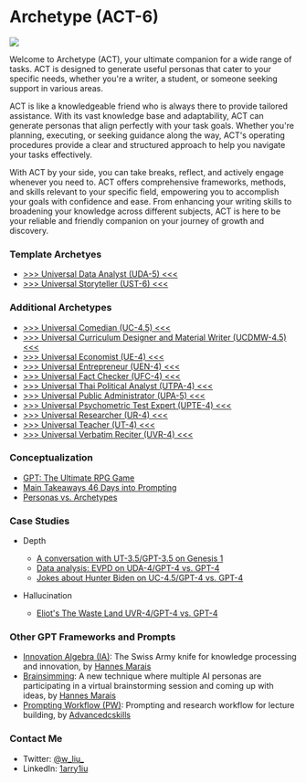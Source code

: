 # Archetype (ACT-6)

![](https://github.com/1arry1iu/everything/blob/main/ET_Avatar.png)

Welcome to Archetype (ACT), your ultimate companion for a wide range of tasks. ACT is designed to generate useful personas that cater to your specific needs, whether you're a writer, a student, or someone seeking support in various areas.

ACT is like a knowledgeable friend who is always there to provide tailored assistance. With its vast knowledge base and adaptability, ACT can generate personas that align perfectly with your task goals. Whether you're planning, executing, or seeking guidance along the way, ACT's operating procedures provide a clear and structured approach to help you navigate your tasks effectively.

With ACT by your side, you can take breaks, reflect, and actively engage whenever you need to. ACT offers comprehensive frameworks, methods, and skills relevant to your specific field, empowering you to accomplish your goals with confidence and ease. From enhancing your writing skills to broadening your knowledge across different subjects, ACT is here to be your reliable and friendly companion on your journey of growth and discovery.

### Template Archetyes

- [>>> Universal Data Analyst (UDA-5) <<<](https://chat.openai.com/share/5148b808-aef2-4f25-a703-34894c965aab)
- [>>> Universal Storyteller (UST-6) <<<](https://chat.openai.com/share/a6a1d70b-5be0-4606-a1be-e2bd9b6fe4b6)

### Additional Archetypes

- [>>> Universal Comedian (UC-4.5) <<<](https://chat.openai.com/share/a3902477-ef5e-4280-85b7-6ba9050767e2)
- [>>> Universal Curriculum Designer and Material Writer (UCDMW-4.5) <<<](https://chat.openai.com/share/fc1eb7f0-b8d0-4c7b-ac1a-05f7cfc35d09)
- [>>> Universal Economist (UE-4) <<<](https://chat.openai.com/share/cca42f39-0fc6-46e9-9301-aa31090fbff2)
- [>>> Universal Entrepreneur (UEN-4) <<<](https://chat.openai.com/share/ad11e07e-7261-4065-8cb4-29b0bf1e282f)
- [>>> Universal Fact Checker (UFC-4) <<<](https://chat.openai.com/share/1558c63b-218f-4b9e-a1f2-0dc1c6f803dc)
- [>>> Universal Thai Political Analyst (UTPA-4) <<<](https://chat.openai.com/share/c28f6c2d-de67-44cb-9173-977f8384ddde)
- [>>> Universal Public Administrator (UPA-5) <<<](https://chat.openai.com/share/44c1543f-1d87-4cc3-92c0-1bff58271cd4)
- [>>> Universal Psychometric Test Expert (UPTE-4) <<<](https://chat.openai.com/share/d9e6d1e9-9206-49ad-8cbe-c148ffea6071)
- [>>> Universal Researcher (UR-4) <<<](https://chat.openai.com/share/88942916-beb0-4825-8885-444421e701e9)
- [>>> Universal Teacher (UT-4) <<<](https://chat.openai.com/share/4e00fd99-595d-4ae0-af80-a12b1de9537b)
- [>>> Universal Verbatim Reciter (UVR-4) <<<](https://chat.openai.com/share/220fc9ee-f584-4905-8486-b9a1ca88c65c)

### Conceptualization

- [GPT: The Ultimate RPG Game](https://github.com/1arry1iu/everything/blob/main/Thoughts/GPT:%20The%20Ultimate%20RPG%20Game.md)
- [Main Takeaways 46 Days into Prompting](https://github.com/1arry1iu/everything/blob/main/Thoughts/Main%20Takeaways%2046%20Days%20into%20Prompting.md)
- [Personas vs. Archetypes](https://github.com/1arry1iu/archetype/blob/main/Thoughts/Personas%20vs.%20Archetypes.md)

### Case Studies

- Depth
  - [A conversation with UT-3.5/GPT-3.5 on Genesis 1](https://github.com/1arry1iu/everything/blob/main/Case%20Studies/Depth/Conversation%20with%20Bible%20Teacher.md)
  - [Data analysis: EVPD on UDA-4/GPT-4 vs. GPT-4](https://github.com/1arry1iu/archetype/blob/main/Case%20Studies/Depth/EVPD%20on%20UDA-4%20vs.%20GPT-4.md)
  - [Jokes about Hunter Biden on UC-4.5/GPT-4 vs. GPT-4](https://github.com/1arry1iu/archetype/blob/main/Case%20Studies/Depth/Jokes%20about%20Hunter%20Biden.md)

- Hallucination
  - [Eliot's The Waste Land UVR-4/GPT-4 vs. GPT-4](https://github.com/1arry1iu/archetype/blob/main/Case%20Studies/Hallucination/The%20Waste%20Land.md)

### Other GPT Frameworks and Prompts

- [Innovation Algebra (IA)](https://github.com/hannes-marais/innovation-algebra): The Swiss Army knife for knowledge processing and innovation, by [Hannes Marais](https://twitter.com/HiDeeeps)
- [Brainsimming](https://github.com/hannes-marais/brainsimming): A new technique where multiple AI personas are participating in a virtual brainstorming session and coming up with ideas, by [Hannes Marais](https://twitter.com/HiDeeeps)
- [Prompting Workflow (PW)](https://github.com/dgcruzing/Prompting-Workflow): Prompting and research workflow for lecture building, by [Advancedcskills](https://twitter.com/advancedcskills)

### Contact Me

- Twitter: [@w_liu_](https://twitter.com/w_liu_)
- LinkedIn: [1arry1iu](https://www.linkedin.com/in/1arry1iu/)
